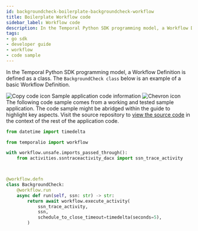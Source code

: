 ```yaml
---
id: backgroundcheck-boilerplate-backgroundcheck-workflow
title: Boilerplate Workflow code
sidebar_label: Workflow code
description: In the Temporal Python SDK programming model, a Workflow Definition is defined as a class.
tags:
- go sdk
- developer guide
- workflow
- code sample
---
```


<!-- DO NOT EDIT THIS FILE DIRECTLY.
THIS FILE IS GENERATED from https://github.com/temporalio/documentation-samples-python/blob/replay-tests/backgroundcheck_boilerplate/workflows/backgroundcheck_dacx.py. -->

In the Temporal Python SDK programming model, a Workflow Definition is defined as a class.
The `BackgroundCheck class` below is an example of a basic Workflow Definition.

<div class="copycode-notice-container"><div class="copycode-notice"><img data-style="copycode-icon" src="/icons/copycode.png" alt="Copy code icon" /> Sample application code information <img id="i-03c13a65-b1d9-4bdd-84b7-dab96393429a" data-event="clickable-copycode-info" data-style="chevron-icon" src="/icons/chevron.png" alt="Chevron icon" /></div><div id="copycode-info-03c13a65-b1d9-4bdd-84b7-dab96393429a" class="copycode-info">The following code sample comes from a working and tested sample application. The code sample might be abridged within the guide to highlight key aspects. Visit the source repository to <a href="https://github.com/temporalio/documentation-samples-python/blob/replay-tests/backgroundcheck_boilerplate/workflows/backgroundcheck_dacx.py">view the source code</a> in the context of the rest of the application code.</div></div>

```python
from datetime import timedelta

from temporalio import workflow

with workflow.unsafe.imports_passed_through():
    from activities.ssntraceactivity_dacx import ssn_trace_activity



@workflow.defn
class BackgroundCheck:
    @workflow.run
    async def run(self, ssn: str) -> str:
        return await workflow.execute_activity(
            ssn_trace_activity,
            ssn,
            schedule_to_close_timeout=timedelta(seconds=5),
        )
```

